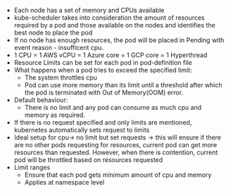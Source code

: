 - Each node has a set of memory and CPUs available
- kube-scheduler takes into consideration the amount of resources required by a pod and those available on the nodes and identifies the best node to place the pod
- If no node has enough resources, the pod will be placed in Pending with event reason - insufficent cpu.
- 1 CPU = 1 AWS vCPU = 1 Azure core = 1 GCP core = 1 Hyperthread
- Resource Limits can be set for each pod in pod-definition file
- What happens when a pod tries to exceed the specified limit:
    - The system throttles cpu
    - Pod can use more memory than its limit until a threshold after which the pod is terminated with Out of Memory(OOM) error.
- Default behaviour:
    - There is no limit and any pod can consume as much cpu and memory as required.
- If there is no request specified and only limits are mentioned, kubernetes automatically sets request to limits
- Ideal setup for cpu→ no limit but set requests → this will ensure if there are no other pods requesting for resources, current pod can get more resources than requested. However, when there is contention, current pod will be throttled based on resources requested
- Limit ranges
    - Ensure that each pod gets minimum amount of cpu and memory
    - Applies at namespace level